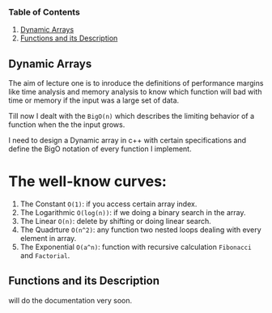 ### Table of Contents

1. [Dynamic Arrays](#Darrays)
2. [Functions and its Description](#Fdesc)


## Dynamic Arrays <a name="Darrays"></a>

The aim of lecture one is to inroduce the definitions of performance margins like time analysis and memory analysis to know which function will bad with time or memory if the input was a large set of data.

Till now I dealt with the `BigO(n)` which describes the limiting behavior of a function when the the input grows.

I need to design a Dynamic array in c++ with certain specifications and define the BigO notation of every function I implement.

# The well-know curves: 

1. The Constant `O(1)`: if you access certain array index.
2. The Logarithmic `O(log(n))`: if we doing a binary search in the array.
3. The Linear `O(n)`: delete by shifting or doing linear search.
4. The Quadrture `O(n^2)`: any function two nested loops dealing with every element in array.
5. The Exponential `O(a^n)`: function with recursive calculation `Fibonacci` and `Factorial`.


## Functions and its Description<a name="Fdesc"></a>

will do the documentation very soon.



